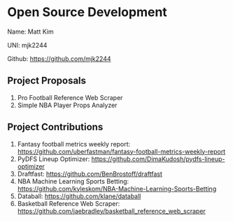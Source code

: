 # Open Source Development

Name: Matt Kim

UNI: mjk2244

Github: https://github.com/mjk2244

## Project Proposals

1. Pro Football Reference Web Scraper
2. Simple NBA Player Props Analyzer

## Project Contributions

1. Fantasy football metrics weekly report: https://github.com/uberfastman/fantasy-football-metrics-weekly-report
2. PyDFS Lineup Optimizer: https://github.com/DimaKudosh/pydfs-lineup-optimizer
3. Draftfast: https://github.com/BenBrostoff/draftfast
4. NBA Machine Learning Sports Betting: https://github.com/kyleskom/NBA-Machine-Learning-Sports-Betting
5. Databall: https://github.com/klane/databall
6. Basketball Reference Web Scraper: https://github.com/jaebradley/basketball_reference_web_scraper
